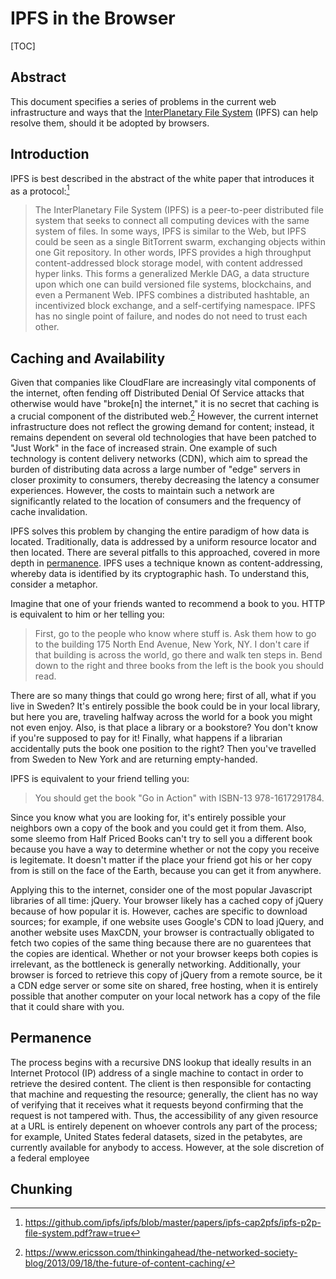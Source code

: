 # IPFS in the Browser

[TOC]

## Abstract

This document specifies a series of problems in the current web infrastructure and ways that the [InterPlanetary File System](ipfs.io) (IPFS) can help resolve them, should it be adopted by browsers.

<!-- Probably a little more? Or merge with the introduction? -->

## Introduction

IPFS is best described in the abstract of the white paper that introduces it as a protocol:[^1]

> The InterPlanetary File System (IPFS) is a peer-to-peer distributed file system that seeks to connect all computing devices with the same system of files. In some ways, IPFS is similar to the Web, but IPFS could be seen as a single BitTorrent swarm, exchanging objects within one Git repository. In other words, IPFS provides a high throughput content-addressed block storage model, with content addressed hyper links. This forms a generalized Merkle DAG, a data structure upon which one can build versioned file systems, blockchains, and even a Permanent Web. IPFS combines a distributed hashtable, an incentivized block exchange, and a self-certifying namespace. IPFS has no single point of failure, and nodes do not need to trust each other.

<!-- Core concepts? -->

## Caching and Availability

Given that companies like CloudFlare are increasingly vital components of the internet, often fending off Distributed Denial Of Service attacks that otherwise would have "broke[n] the internet," it is no secret that caching is a crucial component of the distributed web.[^2] However, the current internet infrastructure does not reflect the growing demand for content; instead, it remains dependent on several old technologies that have been patched to "Just Work" in the face of increased strain. One example of such technology is content delivery networks (CDN), which aim to spread the burden of distributing data across a large number of "edge" servers in closer proximity to consumers, thereby decreasing the latency a consumer experiences. However, the costs to maintain such a network are significantly related to the location of consumers and the frequency of cache invalidation.

IPFS solves this problem by changing the entire paradigm of how data is located. Traditionally, data is addressed by a uniform resource locator and then located. There are several pitfalls to this approached, covered in more depth in [permanence](#permanence). IPFS uses a technique known as content-addressing, whereby data is identified by its cryptographic hash. To understand this, consider a metaphor.

Imagine that one of your friends wanted to recommend a book to you. HTTP is equivalent to him or her telling you:

> First, go to the people who know where stuff is. Ask them how to go to the building 175 North End Avenue, New York, NY. I don't care if that building is across the world, go there and walk ten steps in. Bend down to the right and three books from the left is the book you should read.

There are so many things that could go wrong here; first of all, what if you live in Sweden? It's entirely possible the book could be in your local library, but here you are, traveling halfway across the world for a book you might not even enjoy. Also, is that place a library or a bookstore? You don't know if you're supposed to pay for it! Finally, what happens if a librarian accidentally puts the book one position to the right? Then you've travelled from Sweden to New York and are returning empty-handed.

IPFS is equivalent to your friend telling you:

> You should get the book "Go in Action" with ISBN-13 978-1617291784.

Since you know what you are looking for, it's entirely possible your neighbors own a copy of the book and you could get it from them. Also, some sleemo from Half Priced Books can't try to sell you a different book because you have a way to determine whether or not the copy you receive is legitemate. It doesn't matter if the place your friend got his or her copy from is still on the face of the Earth, because you can get it from anywhere.

Applying this to the internet, consider one of the most popular Javascript libraries of all time: jQuery. Your browser likely has a cached copy of jQuery because of how popular it is. However, caches are specific to download sources; for example, if one website uses Google's CDN to load jQuery, and another website uses MaxCDN, your browser is contractually obligated to fetch two copies of the same thing because there are no guarentees that the copies are identical. Whether or not your browser keeps both copies is irrelevant, as the bottleneck is generally networking. Additionally, your browser is forced to retrieve this copy of jQuery from a remote source, be it a CDN edge server or some site on shared, free hosting, when it is entirely possible that another computer on your local network has a copy of the file that it could share with you.

<!-- Need to talk more about the benefits of caching. -->

## Permanence

<!-- Walk through all of the steps that could go wrong in HTTP that would result in no website. Walk through the steps of IPFS to show that the only way a file is lost is if, across the entire network, there is not a complete set of blocks. However, you can partially construct files and if someone comes on later with the rest, you can get it from them. -->

The process begins with a recursive DNS lookup that ideally results in an Internet Protocol (IP) address of a single machine to contact in order to retrieve the desired content. The client is then responsible for contacting that machine and requesting the resource; generally, the client has no way of verifying that it receives what it requests beyond confirming that the request is not tampered with. Thus, the accessibility of any given resource at a URL is entirely depenent on whoever controls any part of the process; for example, United States federal datasets, sized in the petabytes, are currently available for anybody to access. However, at the sole discretion of a federal employee

## Chunking

<!-- Talk about all of the great things about chunking--deduping, multiple sources, changes yield similar DAGs, etc -->

[^1]: https://github.com/ipfs/ipfs/blob/master/papers/ipfs-cap2pfs/ipfs-p2p-file-system.pdf?raw=true
[^2]: https://www.ericsson.com/thinkingahead/the-networked-society-blog/2013/09/18/the-future-of-content-caching/